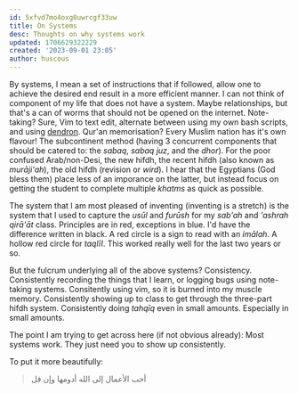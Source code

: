 ```yaml
---
id: 5xfvd7mo4oxg0uwrcgf33uw
title: On Systems
desc: Thoughts on why systems work
updated: 1706629322229
created: '2023-09-01 23:05'
author: huscous
---
```


By systems, I mean a set of instructions that if followed, allow one to achieve the desired end result in a more efficient manner. I can not think of component of my life that does not have a system. Maybe relationships, but that's a can of worms that should not be opened on the internet. Note-taking? Sure, Vim to text edit, alternate between using my own bash scripts, and using [dendron](htpps://www.dendron.so/). Qur\'an memorisation? Every Muslim nation has it's own flavour! The subcontinent method (having 3 concurrent components that should be catered to: the *sabaq*, *sabaq juz*, and the *dhor*). For the poor confused Arab/non-Desi, the new hifdh, the recent hifdh (also known as *murāji\'ah*), the old hifdh (revision or *wird*). I hear that the Egyptians (God bless them) place less of an imporance on the latter, but instead focus on getting the student to complete multiple *khatms* as quick as possible.

The system that I am most pleased of inventing (inventing is a stretch) is the system that I used to capture the *usūl* and *furūsh* for my *sab\'ah* and *\'ashrah* *qirā'āt* class. Principles are in red, exceptions in blue. I'd have the difference written in black. A red circle is a sign to read with an *imālah*. A hollow red circle for *taqlīl*. This worked really well for the last two years or so.

But the fulcrum underlying all of the above systems? Consistency. Consistently recording the things that I learn, or logging bugs using note-taking systems. Consitently using vim, so it is burned into my muscle memory. Consistently showing up to class to get through the three-part hifdh system. Consistently doing *tahqīq* even in small amounts. Especially in small amounts.

The point I am trying to get across here (if not obvious already): Most systems work. They just need you to show up consistently.

To put it more beautifully:

> أحب الأعمال إلى الله أدومها وإن قل
